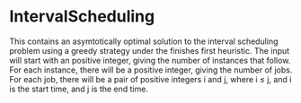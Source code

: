 # IntervalScheduling
This contains an asymtotically optimal solution to the interval scheduling problem using a greedy strategy under the finishes first heuristic.
The input will start with an positive integer, giving the number of instances that follow. For each
instance, there will be a positive integer, giving the number of jobs. For each job, there will be a pair of
positive integers i and j, where i ≤ j, and i is the start time, and j is the end time.
